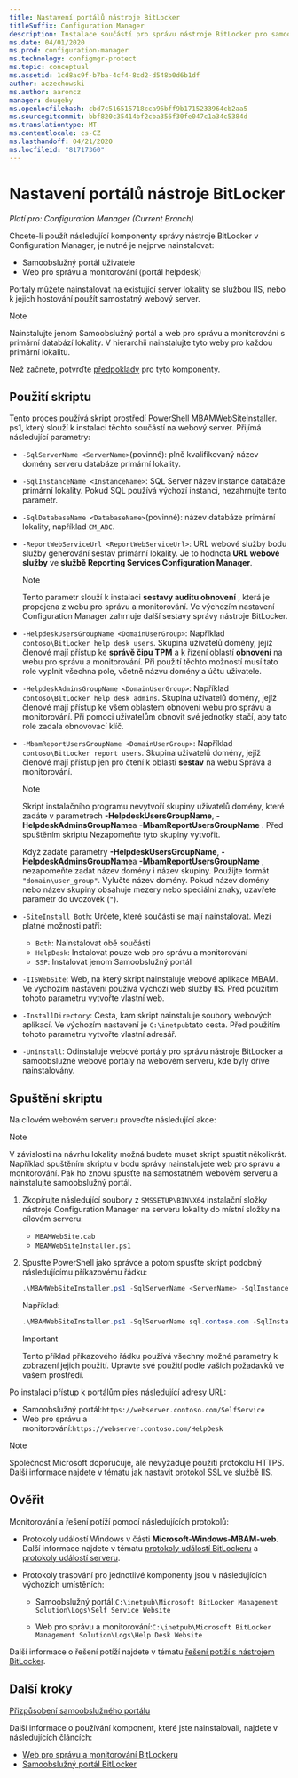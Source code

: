 ```yaml
---
title: Nastavení portálů nástroje BitLocker
titleSuffix: Configuration Manager
description: Instalace součástí pro správu nástroje BitLocker pro samoobslužný portál a web pro správu a monitorování
ms.date: 04/01/2020
ms.prod: configuration-manager
ms.technology: configmgr-protect
ms.topic: conceptual
ms.assetid: 1cd8ac9f-b7ba-4cf4-8cd2-d548b0d6b1df
author: aczechowski
ms.author: aaroncz
manager: dougeby
ms.openlocfilehash: cbd7c516515718cca96bff9b1715233964cb2aa5
ms.sourcegitcommit: bbf820c35414bf2cba356f30fe047c1a34c5384d
ms.translationtype: MT
ms.contentlocale: cs-CZ
ms.lasthandoff: 04/21/2020
ms.locfileid: "81717360"
---
```

# <a name="set-up-bitlocker-portals"></a>Nastavení portálů nástroje BitLocker

*Platí pro: Configuration Manager (Current Branch)*

<!--3601034-->

Chcete-li použít následující komponenty správy nástroje BitLocker v Configuration Manager, je nutné je nejprve nainstalovat:

- Samoobslužný portál uživatele
- Web pro správu a monitorování (portál helpdesk)

Portály můžete nainstalovat na existující server lokality se službou IIS, nebo k jejich hostování použít samostatný webový server.

> [!NOTE]
> Nainstalujte jenom Samoobslužný portál a web pro správu a monitorování s primární databází lokality. V hierarchii nainstalujte tyto weby pro každou primární lokalitu.

Než začnete, potvrďte [předpoklady](../../plan-design/bitlocker-management.md#prerequisites) pro tyto komponenty.

## <a name="script-usage"></a>Použití skriptu

Tento proces používá skript prostředí PowerShell MBAMWebSiteInstaller. ps1, který slouží k instalaci těchto součástí na webový server. Přijímá následující parametry:

- `-SqlServerName <ServerName>`(povinné): plně kvalifikovaný název domény serveru databáze primární lokality.

- `-SqlInstanceName <InstanceName>`: SQL Server název instance databáze primární lokality. Pokud SQL používá výchozí instanci, nezahrnujte tento parametr.

- `-SqlDatabaseName <DatabaseName>`(povinné): název databáze primární lokality, například `CM_ABC`.

- `-ReportWebServiceUrl <ReportWebServiceUrl>`: URL webové služby bodu služby generování sestav primární lokality. Je to hodnota **URL webové služby** ve **službě Reporting Services Configuration Manager**.

    > [!NOTE]
    > Tento parametr slouží k instalaci **sestavy auditu obnovení** , která je propojena z webu pro správu a monitorování. Ve výchozím nastavení Configuration Manager zahrnuje další sestavy správy nástroje BitLocker.

- `-HelpdeskUsersGroupName <DomainUserGroup>`: Například `contoso\BitLocker help desk users`. Skupina uživatelů domény, jejíž členové mají přístup ke **správě čipu TPM** a k řízení oblastí **obnovení** na webu pro správu a monitorování. Při použití těchto možností musí tato role vyplnit všechna pole, včetně názvu domény a účtu uživatele.

- `-HelpdeskAdminsGroupName <DomainUserGroup>`: Například `contoso\BitLocker help desk admins`. Skupina uživatelů domény, jejíž členové mají přístup ke všem oblastem obnovení webu pro správu a monitorování. Při pomoci uživatelům obnovit své jednotky stačí, aby tato role zadala obnovovací klíč.

- `-MbamReportUsersGroupName <DomainUserGroup>`: Například `contoso\BitLocker report users`. Skupina uživatelů domény, jejíž členové mají přístup jen pro čtení k oblasti **sestav** na webu Správa a monitorování.

    > [!NOTE]
    > Skript instalačního programu nevytvoří skupiny uživatelů domény, které zadáte v parametrech **-HelpdeskUsersGroupName**, **-HelpdeskAdminsGroupName**a **-MbamReportUsersGroupName** . Před spuštěním skriptu Nezapomeňte tyto skupiny vytvořit.
    >
    > Když zadáte parametry **-HelpdeskUsersGroupName**, **-HelpdeskAdminsGroupName**a **-MbamReportUsersGroupName** , nezapomeňte zadat název domény i název skupiny. Použijte formát `"domain\user_group"`. Vylučte název domény. Pokud název domény nebo název skupiny obsahuje mezery nebo speciální znaky, uzavřete parametr do uvozovek (`"`).

- `-SiteInstall Both`: Určete, které součásti se mají nainstalovat. Mezi platné možnosti patří:
  - `Both`: Nainstalovat obě součásti
  - `HelpDesk`: Instalovat pouze web pro správu a monitorování
  - `SSP`: Instalovat jenom Samoobslužný portál

- `-IISWebSite`: Web, na který skript nainstaluje webové aplikace MBAM. Ve výchozím nastavení používá výchozí web služby IIS. Před použitím tohoto parametru vytvořte vlastní web.

- `-InstallDirectory`: Cesta, kam skript nainstaluje soubory webových aplikací. Ve výchozím nastavení je `C:\inetpub`tato cesta. Před použitím tohoto parametru vytvořte vlastní adresář.

- `-Uninstall`: Odinstaluje webové portály pro správu nástroje BitLocker a samoobslužné webové portály na webovém serveru, kde byly dříve nainstalovány.


## <a name="run-the-script"></a>Spuštění skriptu

Na cílovém webovém serveru proveďte následující akce:

> [!NOTE]
> V závislosti na návrhu lokality možná budete muset skript spustit několikrát. Například spuštěním skriptu v bodu správy nainstalujete web pro správu a monitorování. Pak ho znovu spusťte na samostatném webovém serveru a nainstalujte samoobslužný portál.

1. Zkopírujte následující soubory z `SMSSETUP\BIN\X64` instalační složky nástroje Configuration Manager na serveru lokality do místní složky na cílovém serveru:

    - `MBAMWebSite.cab`
    - `MBAMWebSiteInstaller.ps1`

1. Spusťte PowerShell jako správce a potom spusťte skript podobný následujícímu příkazovému řádku:

    ``` PowerShell
    .\MBAMWebSiteInstaller.ps1 -SqlServerName <ServerName> -SqlInstanceName <InstanceName> -SqlDatabaseName <DatabaseName> -ReportWebServiceUrl <ReportWebServiceUrl> -HelpdeskUsersGroupName <DomainUserGroup> -HelpdeskAdminsGroupName <DomainUserGroup> -MbamReportUsersGroupName <DomainUserGroup> -SiteInstall Both
    ```

    Například:

    ``` PowerShell
    .\MBAMWebSiteInstaller.ps1 -SqlServerName sql.contoso.com -SqlInstanceName instance1 -SqlDatabaseName CM_ABC -ReportWebServiceUrl https://rsp.contoso.com/ReportServer -HelpdeskUsersGroupName "contoso\BitLocker help desk users" -HelpdeskAdminsGroupName "contoso\BitLocker help desk admins" -MbamReportUsersGroupName "contoso\BitLocker report users" -SiteInstall Both
    ```

    > [!IMPORTANT]
    > Tento příklad příkazového řádku používá všechny možné parametry k zobrazení jejich použití. Upravte své použití podle vašich požadavků ve vašem prostředí.

Po instalaci přístup k portálům přes následující adresy URL:

- Samoobslužný portál:`https://webserver.contoso.com/SelfService`
- Web pro správu a monitorování:`https://webserver.contoso.com/HelpDesk`

> [!NOTE]
> Společnost Microsoft doporučuje, ale nevyžaduje použití protokolu HTTPS. Další informace najdete v tématu [jak nastavit protokol SSL ve službě IIS](https://docs.microsoft.com/iis/manage/configuring-security/how-to-set-up-ssl-on-iis).

## <a name="verify"></a>Ověřit

Monitorování a řešení potíží pomocí následujících protokolů:

- Protokoly událostí Windows v části **Microsoft-Windows-MBAM-web**. Další informace najdete v tématu [protokoly událostí BitLockeru](../../tech-ref/bitlocker/about-event-logs.md) a [protokoly událostí serveru](../../tech-ref/bitlocker/server-event-logs.md).

- Protokoly trasování pro jednotlivé komponenty jsou v následujících výchozích umístěních:

  - Samoobslužný portál:`C:\inetpub\Microsoft BitLocker Management Solution\Logs\Self Service Website`

  - Web pro správu a monitorování:`C:\inetpub\Microsoft BitLocker Management Solution\Logs\Help Desk Website`

Další informace o řešení potíží najdete v tématu [řešení potíží s nástrojem BitLocker](../../tech-ref/bitlocker/troubleshoot.md).

## <a name="next-steps"></a>Další kroky

[Přizpůsobení samoobslužného portálu](customize-self-service-portal.md)

Další informace o používání komponent, které jste nainstalovali, najdete v následujících článcích:

- [Web pro správu a monitorování BitLockeru](helpdesk-portal.md)
- [Samoobslužný portál BitLocker](self-service-portal.md)
